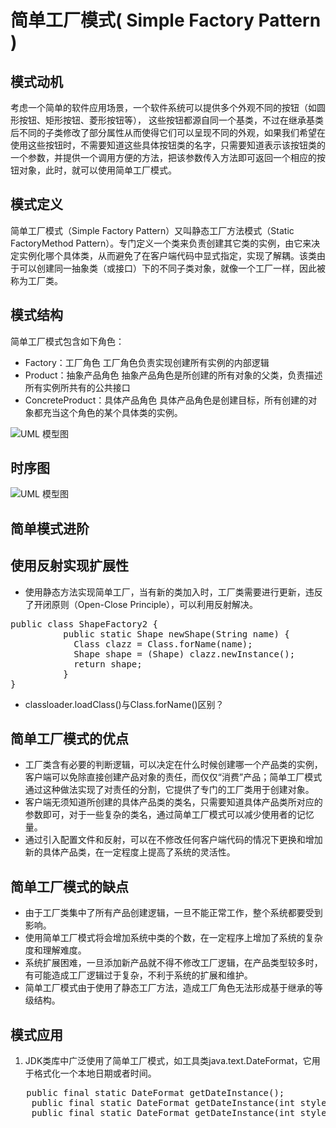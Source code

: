 
简单工厂模式( Simple Factory Pattern )
========================================

模式动机
--------------------
考虑一个简单的软件应用场景，一个软件系统可以提供多个外观不同的按钮（如圆形按钮、矩形按钮、菱形按钮等），
这些按钮都源自同一个基类，不过在继承基类后不同的子类修改了部分属性从而使得它们可以呈现不同的外观，如果我们希望在使用这些按钮时，不需要知道这些具体按钮类的名字，只需要知道表示该按钮类的一个参数，并提供一个调用方便的方法，把该参数传入方法即可返回一个相应的按钮对象，此时，就可以使用简单工厂模式。 

模式定义
--------------------
简单工厂模式（Simple Factory Pattern）又叫静态工厂方法模式（Static FactoryMethod Pattern）。专门定义一个类来负责创建其它类的实例，由它来决定实例化哪个具体类，从而避免了在客户端代码中显式指定，实现了解耦。该类由于可以创建同一抽象类（或接口）下的不同子类对象，就像一个工厂一样，因此被称为工厂类。

模式结构
--------------------
简单工厂模式包含如下角色：

- Factory：工厂角色
    工厂角色负责实现创建所有实例的内部逻辑
- Product：抽象产品角色
    抽象产品角色是所创建的所有对象的父类，负责描述所有实例所共有的公共接口
- ConcreteProduct：具体产品角色
    具体产品角色是创建目标，所有创建的对象都充当这个角色的某个具体类的实例。

![UML 模型图](/_static/SimpleFactory.jpg)

时序图
--------------------

![UML 模型图](/_static/seq_SimpleFactory.jpg)

简单模式进阶
--------------------
## 使用反射实现扩展性
- 使用静态方法实现简单工厂，当有新的类加入时，工厂类需要进行更新，违反了开闭原则（Open-Close Principle），可以利用反射解决。
<pre>public class ShapeFactory2 {
          public static Shape newShape(String name) {
            Class clazz = Class.forName(name);
            Shape shape = (Shape) clazz.newInstance();
            return shape;
          }
}</pre>

- classloader.loadClass()与Class.forName()区别？


简单工厂模式的优点
--------------------

- 工厂类含有必要的判断逻辑，可以决定在什么时候创建哪一个产品类的实例，客户端可以免除直接创建产品对象的责任，而仅仅“消费”产品；简单工厂模式通过这种做法实现了对责任的分割，它提供了专门的工厂类用于创建对象。
- 客户端无须知道所创建的具体产品类的类名，只需要知道具体产品类所对应的参数即可，对于一些复杂的类名，通过简单工厂模式可以减少使用者的记忆量。
- 通过引入配置文件和反射，可以在不修改任何客户端代码的情况下更换和增加新的具体产品类，在一定程度上提高了系统的灵活性。

简单工厂模式的缺点
--------------------

- 由于工厂类集中了所有产品创建逻辑，一旦不能正常工作，整个系统都要受到影响。
- 使用简单工厂模式将会增加系统中类的个数，在一定程序上增加了系统的复杂度和理解难度。
- 系统扩展困难，一旦添加新产品就不得不修改工厂逻辑，在产品类型较多时，有可能造成工厂逻辑过于复杂，不利于系统的扩展和维护。
- 简单工厂模式由于使用了静态工厂方法，造成工厂角色无法形成基于继承的等级结构。

模式应用
--------------------
1. JDK类库中广泛使用了简单工厂模式，如工具类java.text.DateFormat，它用于格式化一个本地日期或者时间。

 <pre>   public final static DateFormat getDateInstance();
    public final static DateFormat getDateInstance(int style);
    public final static DateFormat getDateInstance(int style,Locale locale);</pre>
